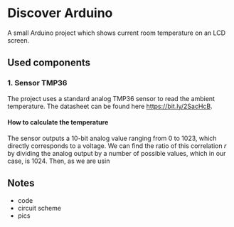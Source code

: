 # Discover Arduino

A small Arduino project which shows current room temperature on an LCD screen.

## Used components

### 1. Sensor TMP36

The project uses a standard analog TMP36 sensor to read the ambient temperature. The datasheet can be found here <https://bit.ly/2SacHcB>.

#### How to calculate the temperature

The sensor outputs a 10-bit analog value ranging from 0 to 1023, which directly corresponds to a voltage. We can find the ratio of this correlation $r$ by dividing the analog output by a number of possible values, which in our case, is 1024. Then, as we are usin


## Notes
- code
- circuit scheme
- pics 
